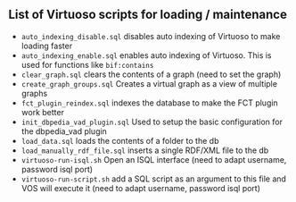 ## List of Virtuoso scripts for loading / maintenance


* `auto_indexing_disable.sql` disables auto indexing of Virtuoso to make loading faster
* `auto_indexing_enable.sql` enables auto indexing of Virtuoso. This is used for functions like `bif:contains`
* `clear_graph.sql` clears the contents of a graph (need to set the graph)
* `create_graph_groups.sql` Creates a virtual graph as a view of multiple graphs
* `fct_plugin_reindex.sql` indexes the database to make the FCT plugin work better
* `init_dbpedia_vad_plugin.sql` Used to setup the basic configuration for the dbpedia_vad plugin
* `load_data.sql` loads the contents of a folder to the db
* `load_manually_rdf_file.sql` inserts a single RDF/XML file to the db
* `virtuoso-run-isql.sh` Open an ISQL interface (need to adapt username, password isql port)
* `virtuoso-run-script.sh` add a SQL script as an argument to this file and VOS will execute it (need to adapt username, password isql port)
